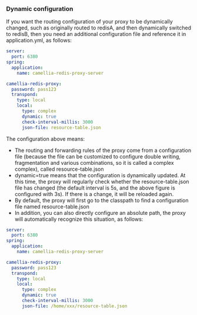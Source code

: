 ### Dynamic configuration
If you want the routing configuration of your proxy to be dynamically changed, such as originally routed to redisA, and then dynamically switched to redisB, then you need an additional configuration file and reference it in application.yml, as follows:
````yaml
server:
  port: 6380
spring:
  application:
    name: camellia-redis-proxy-server

camellia-redis-proxy:
  password: pass123
  transpond:
    type: local
    local:
      type: complex
      dynamic: true
      check-interval-millis: 3000
      json-file: resource-table.json
````
The configuration above means:
* The routing and forwarding rules of the proxy come from a configuration file (because the file can be customized to configure double writing, fragmentation and various combinations, so it is called a complex complex), called resource-table.json
* dynamic=true means that the configuration is dynamically updated. At this time, the proxy will regularly check whether the resource-table.json file has changed (the default interval is 5s, and the above figure is configured with 3s). If there is a change, it will be reloaded again.
* By default, the proxy will first go to the classpath to find a configuration file named resource-table.json
* In addition, you can also directly configure an absolute path, the proxy will automatically recognize this situation, as follows:
````yaml
server:
  port: 6380
spring:
  application:
    name: camellia-redis-proxy-server

camellia-redis-proxy:
  password: pass123
  transpond:
    type: local
    local:
      type: complex
      dynamic: true
      check-interval-millis: 3000
      json-file: /home/xxx/resource-table.json
````